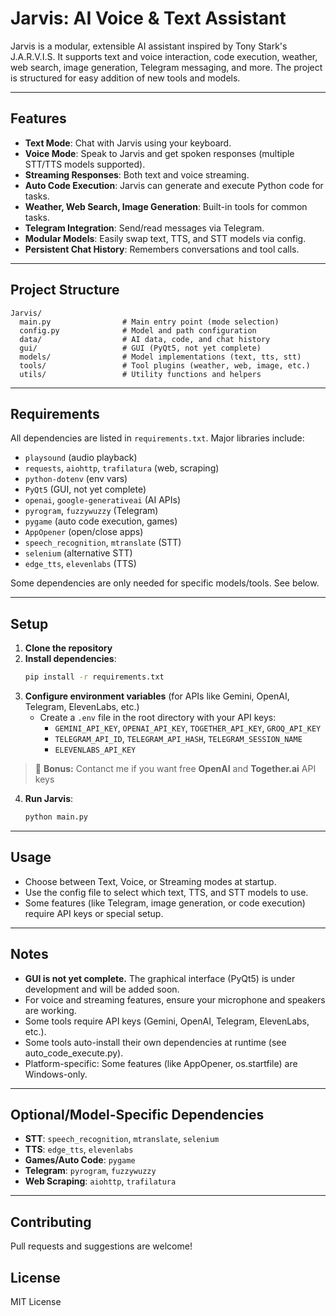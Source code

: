# Jarvis: AI Voice & Text Assistant

Jarvis is a modular, extensible AI assistant inspired by Tony Stark's J.A.R.V.I.S. It supports text and voice interaction, code execution, weather, web search, image generation, Telegram messaging, and more. The project is structured for easy addition of new tools and models.

---

## Features
- **Text Mode**: Chat with Jarvis using your keyboard.
- **Voice Mode**: Speak to Jarvis and get spoken responses (multiple STT/TTS models supported).
- **Streaming Responses**: Both text and voice streaming.
- **Auto Code Execution**: Jarvis can generate and execute Python code for tasks.
- **Weather, Web Search, Image Generation**: Built-in tools for common tasks.
- **Telegram Integration**: Send/read messages via Telegram.
- **Modular Models**: Easily swap text, TTS, and STT models via config.
- **Persistent Chat History**: Remembers conversations and tool calls.

---

## Project Structure
```
Jarvis/
  main.py                # Main entry point (mode selection)
  config.py              # Model and path configuration
  data/                  # AI data, code, and chat history
  gui/                   # GUI (PyQt5, not yet complete)
  models/                # Model implementations (text, tts, stt)
  tools/                 # Tool plugins (weather, web, image, etc.)
  utils/                 # Utility functions and helpers
```

---

## Requirements
All dependencies are listed in `requirements.txt`. Major libraries include:
- `playsound` (audio playback)
- `requests`, `aiohttp`, `trafilatura` (web, scraping)
- `python-dotenv` (env vars)
- `PyQt5` (GUI, not yet complete)
- `openai`, `google-generativeai` (AI APIs)
- `pyrogram`, `fuzzywuzzy` (Telegram)
- `pygame` (auto code execution, games)
- `AppOpener` (open/close apps)
- `speech_recognition`, `mtranslate` (STT)
- `selenium` (alternative STT)
- `edge_tts`, `elevenlabs` (TTS)

Some dependencies are only needed for specific models/tools. See below.

---

## Setup
1. **Clone the repository**
2. **Install dependencies**:
   ```bash
   pip install -r requirements.txt
   ```
3. **Configure environment variables** (for APIs like Gemini, OpenAI, Telegram, ElevenLabs, etc.)
   - Create a `.env` file in the root directory with your API keys:
     - `GEMINI_API_KEY`, `OPENAI_API_KEY`, `TOGETHER_API_KEY`, `GROQ_API_KEY`
     - `TELEGRAM_API_ID`, `TELEGRAM_API_HASH`, `TELEGRAM_SESSION_NAME`
     - `ELEVENLABS_API_KEY`

> 💬 **Bonus:** Contanct me if you want free **OpenAI** and **Together.ai** API keys

4. **Run Jarvis**:
   ```bash
   python main.py
   ```

---

## Usage
- Choose between Text, Voice, or Streaming modes at startup.
- Use the config file to select which text, TTS, and STT models to use.
- Some features (like Telegram, image generation, or code execution) require API keys or special setup.

---

## Notes
- **GUI is not yet complete.** The graphical interface (PyQt5) is under development and will be added soon.
- For voice and streaming features, ensure your microphone and speakers are working.
- Some tools require API keys (Gemini, OpenAI, Telegram, ElevenLabs, etc.).
- Some tools auto-install their own dependencies at runtime (see auto_code_execute.py).
- Platform-specific: Some features (like AppOpener, os.startfile) are Windows-only.

---

## Optional/Model-Specific Dependencies
- **STT**: `speech_recognition`, `mtranslate`, `selenium`
- **TTS**: `edge_tts`, `elevenlabs`
- **Games/Auto Code**: `pygame`
- **Telegram**: `pyrogram`, `fuzzywuzzy`
- **Web Scraping**: `aiohttp`, `trafilatura`

---

## Contributing
Pull requests and suggestions are welcome!

## License
MIT License 